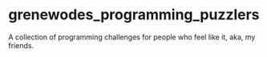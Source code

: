 # grenewodes_programming_puzzlers
A collection of programming challenges for people who feel like it, aka, my friends.
